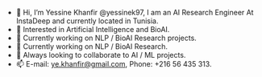- 👋 Hi, I’m Yessine Khanfir @yessinek97, I am an AI Research Engineer At InstaDeep and currently located in Tunisia.
- 👀 Interested in Artificial Intelligence and BioAI.
- 🌱 Currently working on NLP / BioAI Research projects. 
- 🌱 Currently working on NLP / BioAI Research. 
- 💞️ Always looking to collaborate to AI / ML projects.
- 📫 E-mail: ye.khanfir@gmail.com, Phone: +216 56 435 313.

